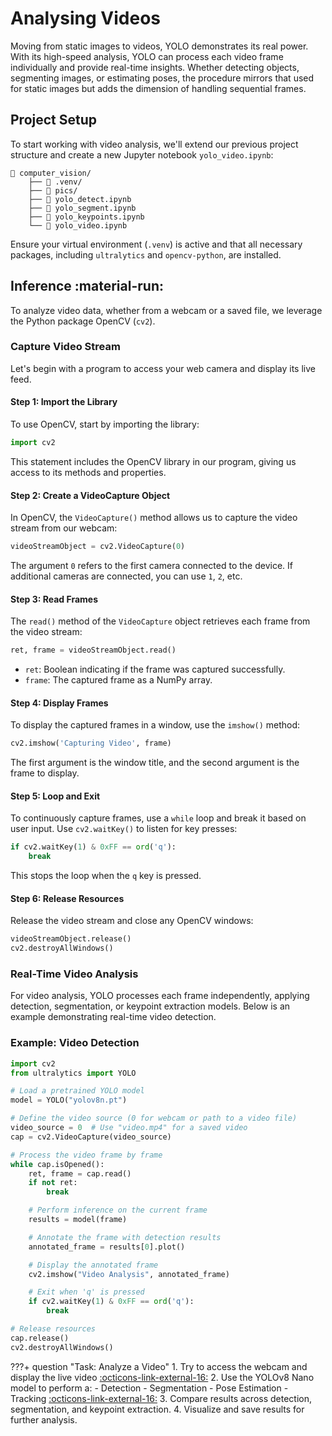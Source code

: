 # Analysing Videos

Moving from static images to videos, YOLO demonstrates its real power. With its high-speed analysis, YOLO can process each video frame individually and provide real-time insights. Whether detecting objects, segmenting images, or estimating poses, the procedure mirrors that used for static images but adds the dimension of handling sequential frames.

## Project Setup
To start working with video analysis, we'll extend our previous project structure and create a new Jupyter notebook `yolo_video.ipynb`:
```hl_lines="7"
📁 computer_vision/
    ├── 📁 .venv/
    ├── 📁 pics/
    ├── 📄 yolo_detect.ipynb
    ├── 📄 yolo_segment.ipynb
    ├── 📄 yolo_keypoints.ipynb
    └── 📄 yolo_video.ipynb
```
Ensure your virtual environment (`.venv`) is active and that all necessary packages, including `ultralytics` and `opencv-python`, are installed.

## Inference :material-run:

To analyze video data, whether from a webcam or a saved file, we leverage the Python package OpenCV (`cv2`).

### Capture Video Stream

Let's begin with a program to access your web camera and display its live feed.

#### Step 1: Import the Library
To use OpenCV, start by importing the library:

```python
import cv2
```
This statement includes the OpenCV library in our program, giving us access to its methods and properties.

#### Step 2: Create a VideoCapture Object
In OpenCV, the `VideoCapture()` method allows us to capture the video stream from our webcam:

```python
videoStreamObject = cv2.VideoCapture(0)
```
The argument `0` refers to the first camera connected to the device. If additional cameras are connected, you can use `1`, `2`, etc.

#### Step 3: Read Frames
The `read()` method of the `VideoCapture` object retrieves each frame from the video stream:

```python
ret, frame = videoStreamObject.read()
```
- `ret`: Boolean indicating if the frame was captured successfully.
- `frame`: The captured frame as a NumPy array.

#### Step 4: Display Frames
To display the captured frames in a window, use the `imshow()` method:

```python
cv2.imshow('Capturing Video', frame)
```
The first argument is the window title, and the second argument is the frame to display.

#### Step 5: Loop and Exit
To continuously capture frames, use a `while` loop and break it based on user input. Use `cv2.waitKey()` to listen for key presses:

```python
if cv2.waitKey(1) & 0xFF == ord('q'):
    break
```
This stops the loop when the `q` key is pressed.

#### Step 6: Release Resources
Release the video stream and close any OpenCV windows:

```python
videoStreamObject.release()
cv2.destroyAllWindows()
```

### Real-Time Video Analysis

For video analysis, YOLO processes each frame independently, applying detection, segmentation, or keypoint extraction models. Below is an example demonstrating real-time video detection.

### Example: Video Detection

```python
import cv2
from ultralytics import YOLO

# Load a pretrained YOLO model
model = YOLO("yolov8n.pt")

# Define the video source (0 for webcam or path to a video file)
video_source = 0  # Use "video.mp4" for a saved video
cap = cv2.VideoCapture(video_source)

# Process the video frame by frame
while cap.isOpened():
    ret, frame = cap.read()
    if not ret:
        break

    # Perform inference on the current frame
    results = model(frame)

    # Annotate the frame with detection results
    annotated_frame = results[0].plot()

    # Display the annotated frame
    cv2.imshow("Video Analysis", annotated_frame)

    # Exit when 'q' is pressed
    if cv2.waitKey(1) & 0xFF == ord('q'):
        break

# Release resources
cap.release()
cv2.destroyAllWindows()
```

???+ question "Task: Analyze a Video"
    1. Try to access the webcam and display the live video [:octicons-link-external-16:](https://www.studytonight.com/post/capture-videos-and-images-with-python-part2)
    2. Use the YOLOv8 Nano model to perform a:
        - Detection
        - Segmentation
        - Pose Estimation
        - Tracking [:octicons-link-external-16:](https://docs.ultralytics.com/modes/track/#tracking)
    3. Compare results across detection, segmentation, and keypoint extraction.
    4. Visualize and save results for further analysis.
